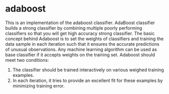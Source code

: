 # adaboost
This is an implementation of the adaboost classifier. 
AdaBoost classifier builds a strong classifier by combining multiple poorly performing classifiers so that you will get high accuracy strong classifier. The basic concept behind Adaboost is to set the weights of classifiers and training the data sample in each iteration such that it ensures the accurate predictions of unusual observations. Any machine learning algorithm can be used as base classifier if it accepts weights on the training set. Adaboost should meet two conditions:

1. The classifier should be trained interactively on various weighed training examples.
2. In each iteration, it tries to provide an excellent fit for these examples by minimizing training error.
